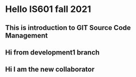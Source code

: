 # Hello IS601 fall 2021
## This is introduction to GIT Source Code Management
## Hi from development1 branch
## Hi I am the new collaborator

